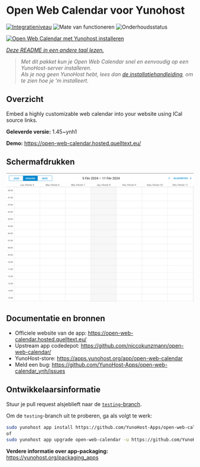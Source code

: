 <!--
NB: Deze README is automatisch gegenereerd door <https://github.com/YunoHost/apps/tree/master/tools/readme_generator>
Hij mag NIET handmatig aangepast worden.
-->

# Open Web Calendar voor Yunohost

[![Integratieniveau](https://apps.yunohost.org/badge/integration/open-web-calendar)](https://ci-apps.yunohost.org/ci/apps/open-web-calendar/)
![Mate van functioneren](https://apps.yunohost.org/badge/state/open-web-calendar)
![Onderhoudsstatus](https://apps.yunohost.org/badge/maintained/open-web-calendar)

[![Open Web Calendar met Yunohost installeren](https://install-app.yunohost.org/install-with-yunohost.svg)](https://install-app.yunohost.org/?app=open-web-calendar)

*[Deze README in een andere taal lezen.](./ALL_README.md)*

> *Met dit pakket kun je Open Web Calendar snel en eenvoudig op een YunoHost-server installeren.*  
> *Als je nog geen YunoHost hebt, lees dan [de installatiehandleiding](https://yunohost.org/install), om te zien hoe je 'm installeert.*

## Overzicht

Embed a highly customizable web calendar into your website using ICal source links.

**Geleverde versie:** 1.45~ynh1

**Demo:** <https://open-web-calendar.hosted.quelltext.eu/>

## Schermafdrukken

![Schermafdrukken van Open Web Calendar](./doc/screenshots/screenshot.png)

## Documentatie en bronnen

- Officiele website van de app: <https://open-web-calendar.hosted.quelltext.eu/>
- Upstream app codedepot: <https://github.com/niccokunzmann/open-web-calendar/>
- YunoHost-store: <https://apps.yunohost.org/app/open-web-calendar>
- Meld een bug: <https://github.com/YunoHost-Apps/open-web-calendar_ynh/issues>

## Ontwikkelaarsinformatie

Stuur je pull request alsjeblieft naar de [`testing`-branch](https://github.com/YunoHost-Apps/open-web-calendar_ynh/tree/testing).

Om de `testing`-branch uit te proberen, ga als volgt te werk:

```bash
sudo yunohost app install https://github.com/YunoHost-Apps/open-web-calendar_ynh/tree/testing --debug
of
sudo yunohost app upgrade open-web-calendar -u https://github.com/YunoHost-Apps/open-web-calendar_ynh/tree/testing --debug
```

**Verdere informatie over app-packaging:** <https://yunohost.org/packaging_apps>
